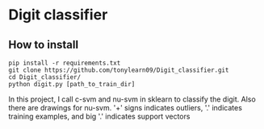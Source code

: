 # Digit classifier 

## How to install

```
pip install -r requirements.txt
git clone https://github.com/tonylearn09/Digit_classifier.git
cd Digit_classifier/
python digit.py [path_to_train_dir]
```

In this project, I call c-svm and nu-svm in sklearn to classify the digit.
Also there are drawings for nu-svm. '+' signs indicates outliers, '.' indicates
training examples, and big '.' indicates support vectors

